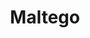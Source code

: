 ---
blog: https://maltego.com/blog
linkedin: https://linkedin.com/company/maltego
logohandle: maltego
sort: maltego
title: Maltego
twitter: https://x.com/MaltegoHQ
website: https://www.maltego.com/
youtube: https://youtube.com/c/MaltegoOfficial
---